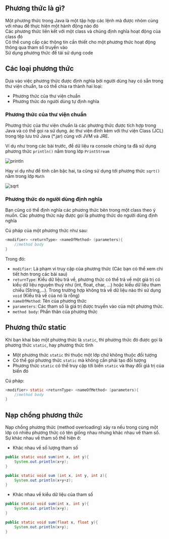 ## Phương thức là gì?

Một phương thức trong Java là một tập hợp các lệnh mà được nhóm cùng với nhau để thực hiện một hành động nào đó  
Các phương thức liên kết với một class và chúng định nghĩa hoạt động của class đó    
Có thể cung cấp các thông tin cần thiết cho một phương thức hoạt động thông qua tham số truyền vào  
Sử dụng phương thức để tái sử dụng code

## Các loại phương thức  
Dựa vào việc phương thức được định nghĩa bởi người dùng hay có sẵn trong thư viện chuẩn, ta có thể chia ra thành hai loại:  
- Phương thức của thư viện chuẩn
- Phương thức do người dùng tự định nghĩa

 
 ### Phương thức của thư viện chuẩn
Phương thức của thư viện chuẩn là các phương thức được tích hợp trong Java và có thể gọi ra sử dụng. ác thư viện đính kèm với thư viện Class (JCL) trong tệp lưu trữ Java (*.jar) cùng với JVM và JRE.   

Ví dụ như trong các bài trước, để dữ liệu ra console chúng ta đã sử dụng phương thức `println()` nằm trong lớp `PrintStream`    

![println](https://media.techmaster.vn/api/static/bq0a8rs51co78aldi4p0/DjaJQhDR)

Hay ví dụ như để tính căn bậc hai, ta cũng sử dụng tới phương thức `sqrt()` nằm trong lớp `Math`  

![sqrt](https://media.techmaster.vn/api/static/bq0a8rs51co78aldi4p0/OqeLxUq5)


### Phương thức do người dùng định nghĩa  

Bạn cũng có thể định nghĩa các phương thức bên trong một class theo ý muốn. Các phương thức này được gọi là phương thức do người dùng định nghĩa  

Cú pháp của một phương thức như sau:  

```java
<modifier> <returnType> <nameOfMethod> (parameters){
    //method body
} 
```


Trong đó:  
- `modifier`: Là phạm vi truy cập của phương thức (Các bạn có thể xem chi tiết hơn trong các bài sau)  
- `returnType`: Kiểu dữ liệu trả về, phương thức có thể trả về một giá trị có kiểu dữ liệu nguyên thuỷ như (int, float, char, ...) hoặc kiểu dữ liệu tham chiếu (String,...). Trong trường hợp không trả về dữ liệu nào thì sử dụng `void` (Kiểu trả về của nó là rỗng)  
- `nameOfMethod`: Tên của phương thức  
- `parameters`: Các tham số là giá trị được truyền vào của một phương thức. 
- `method body`: Phần thân của phương thức  

## Phương thức static
Khi bạn khai báo một phương thức là `static`, thì phương thức đó được gọi là phương thức `static`, hay phương thức tĩnh  
- Một phương thức `static` thì thuộc một lớp chứ không thuộc đối tượng  
- Có thể gọi phương thức `static` mà không cần phải tạo đối tượng  
- Phương thức `static` có thể truy cập tới biến `static` và thay đổi giá trị của biến đó  

Cú pháp:  

```java
<modifier> static <returnType> <nameOfMethod> (parameters){
    //method body
} 
```

## Nạp chồng phương thức  

Nạp chồng phương thức (method overloading) xảy ra nếu trong cùng một lớp có nhiều phương thức có tên giống nhau nhưng khác nhau về tham số. Sự khác nhau về tham số thể hiện ở:  
- Khác nhau về số lượng tham số   
```java
public static void sum(int x, int y){
    System.out.println(x+y);
}

public static void sum (int x, int y, int z){
    System.out.println(x+y+z);
}
```

- Khác nhau về kiểu dữ liệu của tham số  
```java
public static void sum(int x, int y){
    System.out.println(x+y);
}

public static void sum(float x, float y){
    System.out.println(x+y);
}
```

